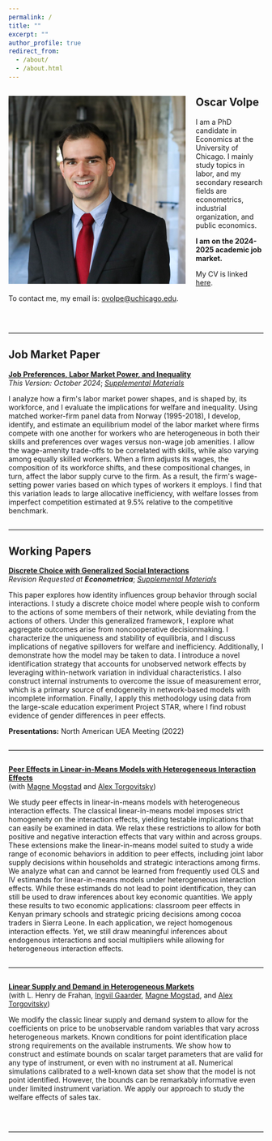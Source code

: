 ```yaml
---
permalink: /
title: ""
excerpt: ""
author_profile: true
redirect_from: 
  - /about/
  - /about.html
---
```


## Oscar Volpe<img class="img-responsive" style="float: left; margin: 0px 20px 20px 0px;" src="/files/headshot.jpg" width="350">

I am a PhD candidate in Economics at the University of Chicago. I mainly study topics in labor, and my secondary research fields are econometrics, industrial organization, and public economics.

**I am on the 2024-2025 academic job market.** 

My CV is linked [here](/files/cv.pdf).

To contact me, my email is: <a href="mailto:ovolpe@uchicago.edu">ovolpe@uchicago.edu</a>.

<br style="clear: both;">

<hr style="margin: 2em 0; border: none; border-top: 1px solid #ccc;">

## Job Market Paper

[**Job Preferences, Labor Market Power, and Inequality**](/files/jmp.pdf) <br>
_This Version: October 2024_; [*Supplemental Materials*](/files/jmp_supplement.pdf)<br>

I analyze how a firm's labor market power shapes, and is shaped by, its workforce, and I evaluate the implications for welfare and inequality. Using matched worker-firm panel data from Norway (1995-2018), I develop, identify, and estimate an equilibrium model of the labor market where firms compete with one another for workers who are heterogeneous in both their skills and preferences over wages versus non-wage job amenities. I allow the wage-amenity trade-offs to be correlated with skills, while also varying among equally skilled workers. When a firm adjusts its wages, the composition of its workforce shifts, and these compositional changes, in turn, affect the labor supply curve to the firm. As a result, the firm's wage-setting power varies based on which types of workers it employs. I find that this variation leads to large allocative inefficiency, with welfare losses from imperfect competition estimated at 9.5% relative to the competitive benchmark.

<hr style="margin: 2em 0; border: none; border-top: 1px solid #ccc;">

## Working Papers

[**Discrete Choice with Generalized Social Interactions**](/files/dcwgsi_paper.pdf) <br>
_Revision Requested at **Econometrica**_; [*Supplemental Materials*](/files/dcwgsi_supplement.pdf)<br>

This paper explores how identity influences group behavior through social interactions. I study a discrete choice model where people wish to conform to the actions of some members of their network, while deviating from the actions of others. Under this generalized framework, I explore what aggregate outcomes arise from noncooperative decisionmaking. I characterize the uniqueness and stability of equilibria, and I discuss implications of negative spillovers for welfare and inefficiency. Additionally, I demonstrate how the model may be taken to data. I introduce a novel identification strategy that accounts for unobserved network effects by leveraging within-network variation in individual characteristics. I also construct internal instruments to overcome the issue of measurement error, which is a primary source of endogeneity in network-based models with incomplete information. Finally, I apply this methodology using data from the large-scale education experiment Project STAR, where I find robust evidence of gender differences in peer effects.

**Presentations:** North American UEA Meeting (2022)

<hr style="margin: 2em 0; border: none; border-top: 1px solid #ccc;">

[**Peer Effects in Linear-in-Means Models with Heterogeneous Interaction Effects**](/files/mto2024.pdf) <br>
(with [Magne Mogstad](https://sites.google.com/site/magnemogstad) and [Alex Torgovitsky](https://a-torgovitsky.github.io))

We study peer effects in linear-in-means models with heterogeneous interaction effects. The classical linear-in-means model imposes strict homogeneity on the interaction effects, yielding testable implications that can easily be examined in data. We relax these restrictions to allow for both positive and negative interaction effects that vary within and across groups. These extensions make the linear-in-means model suited to study a wide range of economic behaviors in addition to peer effects, including joint labor supply decisions within households and strategic interactions among firms. We analyze what can and cannot be learned from frequently used OLS and IV estimands for linear-in-means models under heterogeneous interaction effects. While these estimands do not lead to point identification, they can still be used to draw inferences about key economic quantities. We apply these results to two economic applications: classroom peer effects in Kenyan primary schools and strategic pricing decisions among cocoa traders in Sierra Leone. In each application, we reject homogenous interaction effects. Yet, we still draw meaningful inferences about endogenous interactions and social multipliers while allowing for heterogeneous interaction effects.

<hr style="margin: 2em 0; border: none; border-top: 1px solid #ccc;">

[**Linear Supply and Demand in Heterogeneous Markets**](https://ovolpe.github.io/) <br>
(with L. Henry de Frahan, [Ingvil Gaarder](https://sites.google.com/site/ingvilgaarder), [Magne Mogstad](https://sites.google.com/site/magnemogstad), and [Alex Torgovitsky](https://a-torgovitsky.github.io))

We modify the classic linear supply and demand system to allow for the coefficients on price to be unobservable random variables that vary across heterogeneous markets. Known conditions for point identification place strong requirements on the available instruments. We show how to construct and estimate bounds on scalar target parameters that are valid for any type of instrument, or even with no instrument at all. Numerical simulations calibrated to a well-known data set show that the model is not point identified. However, the bounds can be remarkably informative even under limited instrument variation. We apply our approach to study the welfare effects of sales tax.

<br style="clear: both;">
<hr style="margin: 2em 0; border: none; border-top: 1px solid #ccc;">
